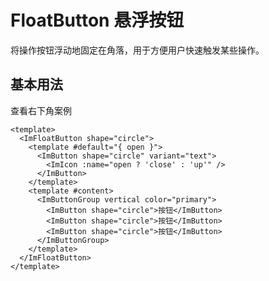 # FloatButton 悬浮按钮

将操作按钮浮动地固定在角落，用于方便用户快速触发某些操作。

## 基本用法

查看右下角案例

<ImFloatButton shape="circle">
  <template #default="{open}">
  <ImButton shape="circle" variant="text">
    <ImIcon :name="open ? 'close' : 'up'" />
  </ImButton>
  </template>
  <template #content>
    <ImButtonGroup vertical color="primary">
    <ImButton shape="circle">按钮</ImButton>
    <ImButton shape="circle">按钮</ImButton>
    <ImButton shape="circle">按钮</ImButton>
    </ImButtonGroup>
  </template>
</ImFloatButton>

```vue
<template>
  <ImFloatButton shape="circle">
    <template #default="{ open }">
      <ImButton shape="circle" variant="text">
        <ImIcon :name="open ? 'close' : 'up'" />
      </ImButton>
    </template>
    <template #content>
      <ImButtonGroup vertical color="primary">
        <ImButton shape="circle">按钮</ImButton>
        <ImButton shape="circle">按钮</ImButton>
        <ImButton shape="circle">按钮</ImButton>
      </ImButtonGroup>
    </template>
  </ImFloatButton>
</template>
```
